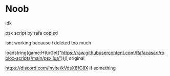 # Noob
idk

psx script by rafa copied

isnt working because i deleted too much

loadstring(game:HttpGet("https://raw.githubusercontent.com/Rafacasari/roblox-scripts/main/psx.lua"))() original

https://discord.com/invite/kVdsX8fC8X if something
